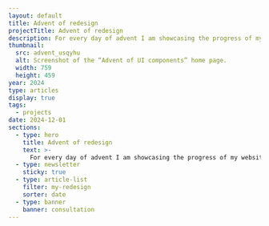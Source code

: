 ```yaml
---
layout: default
title: Advent of redesign
projectTitle: Advent of redesign
description: For every day of advent I am showcasing the progress of my website redesign.
thumbnail:
  src: advent_usqyhu
  alt: Screenshot of the “Advent of UI components” home page.
  width: 759
  height: 459
year: 2024
type: articles
display: true
tags:
  - projects
date: 2024-12-01
sections:
  - type: hero
    title: Advent of redesign
    text: >-
      For every day of advent I am showcasing the progress of my website redesign.
  - type: newsletter
    sticky: true
  - type: article-list
    filter: my-redesign
    sorter: date
  - type: banner
    banner: consultation
---
```

